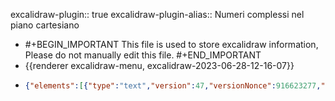 excalidraw-plugin:: true
excalidraw-plugin-alias:: Numeri complessi nel piano cartesiano

- #+BEGIN_IMPORTANT
  This file is used to store excalidraw information, Please do not manually edit this file.
  #+END_IMPORTANT
- {{renderer excalidraw-menu, excalidraw-2023-06-28-12-16-07}}
- ```json
  {"elements":[{"type":"text","version":47,"versionNonce":916623277,"isDeleted":true,"id":"-F3iFa2m4eEmWwFO6nMgj","fillStyle":"solid","strokeWidth":1,"strokeStyle":"solid","roughness":1,"opacity":100,"angle":0,"x":979.8615793154016,"y":304.4475360789243,"strokeColor":"#000000","backgroundColor":"#000000","width":184.43991088867188,"height":25,"seed":1686962391,"groupIds":[],"roundness":null,"boundElements":[],"updated":1688139391998,"link":null,"locked":false,"fontSize":20,"fontFamily":1,"text":"z = x + iy = (x, y)","textAlign":"left","verticalAlign":"top","containerId":null,"originalText":"z = x + iy = (x, y)","lineHeight":1.25,"baseline":17},{"type":"text","version":52,"versionNonce":1716604323,"isDeleted":true,"id":"gGSRtu2JKmrWZTaN4rGgc","fillStyle":"solid","strokeWidth":1,"strokeStyle":"solid","roughness":1,"opacity":100,"angle":0,"x":878.8881296083704,"y":415.5460163035337,"strokeColor":"#000000","backgroundColor":"#000000","width":11.239990234375,"height":25,"seed":1024442585,"groupIds":[],"roundness":null,"boundElements":[],"updated":1688139391998,"link":null,"locked":false,"fontSize":20,"fontFamily":1,"text":"x","textAlign":"left","verticalAlign":"top","containerId":null,"originalText":"x","lineHeight":1.25,"baseline":17},{"type":"text","version":41,"versionNonce":1550717453,"isDeleted":true,"id":"_TXnIAejvWL3Sn_fvSHbi","fillStyle":"solid","strokeWidth":1,"strokeStyle":"solid","roughness":1,"opacity":100,"angle":0,"x":929.7849801943079,"y":355.4944110789243,"strokeColor":"#000000","backgroundColor":"#000000","width":9.379989624023438,"height":25,"seed":416508887,"groupIds":[],"roundness":null,"boundElements":[],"updated":1688139391998,"link":null,"locked":false,"fontSize":20,"fontFamily":1,"text":"y","textAlign":"left","verticalAlign":"top","containerId":null,"originalText":"y","lineHeight":1.25,"baseline":17},{"type":"text","version":25,"versionNonce":1992139075,"isDeleted":true,"id":"NxsvTCh6XqE1bFLS3Y5pl","fillStyle":"hachure","strokeWidth":1,"strokeStyle":"solid","roughness":1,"opacity":100,"angle":0,"x":836,"y":655,"strokeColor":"#000000","backgroundColor":"transparent","width":10,"height":25,"seed":1100569923,"groupIds":[],"roundness":null,"boundElements":[],"updated":1688139391998,"link":null,"locked":false,"fontSize":20,"fontFamily":1,"text":"","textAlign":"left","verticalAlign":"top","containerId":null,"originalText":"","lineHeight":1.25,"baseline":17},{"type":"text","version":27,"versionNonce":375015533,"isDeleted":true,"id":"UcLA33zxNoDeHegGwfSor","fillStyle":"hachure","strokeWidth":1,"strokeStyle":"solid","roughness":1,"opacity":100,"angle":0,"x":873.9078369140625,"y":326.45941162109375,"strokeColor":"#000000","backgroundColor":"transparent","width":10,"height":25,"seed":654399149,"groupIds":[],"roundness":null,"boundElements":[],"updated":1688139391998,"link":null,"locked":false,"fontSize":20,"fontFamily":1,"text":"","textAlign":"left","verticalAlign":"top","containerId":null,"originalText":"","lineHeight":1.25,"baseline":17},{"type":"text","version":376,"versionNonce":885364909,"isDeleted":false,"id":"DhYxmvsVU5c98DwaqDBh3","fillStyle":"hachure","strokeWidth":1,"strokeStyle":"solid","roughness":1,"opacity":100,"angle":0,"x":799.1499777588268,"y":120.48077389994495,"strokeColor":"#862e9c","backgroundColor":"transparent","width":14.472000122070312,"height":45,"seed":351489901,"groupIds":[],"roundness":null,"boundElements":[],"updated":1688140881058,"link":null,"locked":false,"fontSize":36,"fontFamily":1,"text":"ρ","textAlign":"left","verticalAlign":"top","containerId":null,"originalText":"ρ","lineHeight":1.25,"baseline":32},{"type":"text","version":195,"versionNonce":103854797,"isDeleted":false,"id":"8xQIBrn1uDzfIcPyEBA8w","fillStyle":"hachure","strokeWidth":1,"strokeStyle":"solid","roughness":1,"opacity":100,"angle":0,"x":809.8296508789062,"y":239.59536743164062,"strokeColor":"#087f5b","backgroundColor":"transparent","width":27.035995483398438,"height":45,"seed":728314595,"groupIds":[],"roundness":null,"boundElements":[],"updated":1688139391998,"link":null,"locked":false,"fontSize":36,"fontFamily":1,"text":"Θ","textAlign":"left","verticalAlign":"top","containerId":null,"originalText":"Θ","lineHeight":1.25,"baseline":32},{"type":"rectangle","version":176,"versionNonce":948071555,"isDeleted":true,"id":"_QSTRsEs-WTneJDpA0y51","fillStyle":"hachure","strokeWidth":1,"strokeStyle":"solid","roughness":1,"opacity":100,"angle":0,"x":946.7749633789062,"y":257.0140686035156,"strokeColor":"#000000","backgroundColor":"transparent","width":150.1500244140625,"height":34.20001220703125,"seed":86860899,"groupIds":[],"roundness":{"type":3},"boundElements":[],"updated":1688139391998,"link":null,"locked":false},{"type":"text","version":164,"versionNonce":1485492525,"isDeleted":true,"id":"kNwzrqws95YFpvf1nioAa","fillStyle":"hachure","strokeWidth":1,"strokeStyle":"solid","roughness":1,"opacity":100,"angle":0,"x":981.8353271484375,"y":262.61407470703125,"strokeColor":"#000000","backgroundColor":"transparent","width":80.029296875,"height":23,"seed":2092430061,"groupIds":[],"roundness":null,"boundElements":[],"updated":1688139391998,"link":null,"locked":false,"fontSize":20,"fontFamily":2,"text":"z = x + iy","textAlign":"center","verticalAlign":"middle","containerId":"_QSTRsEs-WTneJDpA0y51","originalText":"z = x + iy","lineHeight":1.15,"baseline":18},{"type":"text","version":25,"versionNonce":1730667555,"isDeleted":true,"id":"8BKAbFKVSOj4k7gMiApmB","fillStyle":"hachure","strokeWidth":1,"strokeStyle":"solid","roughness":1,"opacity":100,"angle":0,"x":1020,"y":252,"strokeColor":"#000000","backgroundColor":"transparent","width":5.556640625,"height":23,"seed":1148343171,"groupIds":[],"roundness":null,"boundElements":[],"updated":1688139391998,"link":null,"locked":false,"fontSize":20,"fontFamily":2,"text":"","textAlign":"left","verticalAlign":"top","containerId":null,"originalText":"","lineHeight":1.15,"baseline":18},{"type":"arrow","version":156,"versionNonce":1792156557,"isDeleted":true,"id":"K-KGyx6tl8IPCrRENXwL-","fillStyle":"hachure","strokeWidth":1,"strokeStyle":"solid","roughness":1,"opacity":100,"angle":0,"x":1318.3063354492185,"y":238.5078125,"strokeColor":"#000000","backgroundColor":"transparent","width":92.48443603515625,"height":72.88595581054688,"seed":795244589,"groupIds":[],"roundness":{"type":2},"boundElements":[],"updated":1688139391998,"link":null,"locked":false,"startBinding":null,"endBinding":null,"lastCommittedPoint":null,"startArrowhead":null,"endArrowhead":"arrow","points":[[0,0],[-92.48443603515625,72.88595581054688]]},{"type":"arrow","version":278,"versionNonce":2105370563,"isDeleted":false,"id":"0Zl41iSLWt8TFPipgloDV","fillStyle":"hachure","strokeWidth":1,"strokeStyle":"solid","roughness":1,"opacity":100,"angle":0,"x":729.8219404838603,"y":351.6013862551258,"strokeColor":"#000000","backgroundColor":"transparent","width":0,"height":310.8290168703602,"seed":1958303001,"groupIds":[],"roundness":{"type":2},"boundElements":[],"updated":1688139391998,"link":null,"locked":false,"startBinding":null,"endBinding":null,"lastCommittedPoint":null,"startArrowhead":null,"endArrowhead":"arrow","points":[[0,0],[0,-310.8290168703602]]},{"type":"arrow","version":260,"versionNonce":826288621,"isDeleted":false,"id":"kIEbbZiXkBAZF0Iwi9y40","fillStyle":"hachure","strokeWidth":1,"strokeStyle":"solid","roughness":1,"opacity":100,"angle":0,"x":695.7529486382543,"y":287.0453089267662,"strokeColor":"#000000","backgroundColor":"transparent","width":401.82960316871635,"height":0,"seed":1688246007,"groupIds":[],"roundness":{"type":2},"boundElements":[],"updated":1688139391998,"link":null,"locked":false,"startBinding":null,"endBinding":null,"lastCommittedPoint":null,"startArrowhead":null,"endArrowhead":"arrow","points":[[0,0],[401.82960316871635,0]]},{"type":"line","version":287,"versionNonce":564229987,"isDeleted":false,"id":"8q_3pWnRXzXWQWI_PHxG_","fillStyle":"hachure","strokeWidth":2,"strokeStyle":"solid","roughness":1,"opacity":100,"angle":0,"x":730.6808226312287,"y":289.37380900771717,"strokeColor":"#862e9c","backgroundColor":"transparent","width":180.71516589625378,"height":117.74323240509737,"seed":1355371735,"groupIds":[],"roundness":{"type":2},"boundElements":[],"updated":1688139391998,"link":null,"locked":false,"startBinding":null,"endBinding":null,"lastCommittedPoint":null,"startArrowhead":null,"endArrowhead":null,"points":[[0,0],[180.71516589625378,-117.74323240509737]]},{"type":"line","version":239,"versionNonce":1558078541,"isDeleted":false,"id":"YlipquCCuGw9mVNYZzHEn","fillStyle":"hachure","strokeWidth":1,"strokeStyle":"solid","roughness":1,"opacity":100,"angle":0,"x":913.3872895554953,"y":168.66586752361832,"strokeColor":"#000000","backgroundColor":"transparent","width":0,"height":120.47251101893485,"seed":1444743385,"groupIds":[],"roundness":{"type":2},"boundElements":[],"updated":1688139391998,"link":null,"locked":false,"startBinding":null,"endBinding":null,"lastCommittedPoint":null,"startArrowhead":null,"endArrowhead":null,"points":[[0,0],[0,120.47251101893485]]},{"type":"line","version":338,"versionNonce":836932355,"isDeleted":false,"id":"rdHSkZ6My3xGuEtNdKrp-","fillStyle":"hachure","strokeWidth":2,"strokeStyle":"solid","roughness":1,"opacity":100,"angle":0,"x":789.9101692205518,"y":249.36173615765568,"strokeColor":"#087f5b","backgroundColor":"transparent","width":10.560742397350115,"height":36.67005416478038,"seed":1045267203,"groupIds":[],"roundness":{"type":2},"boundElements":[],"updated":1688139391998,"link":null,"locked":false,"startBinding":null,"endBinding":null,"lastCommittedPoint":null,"startArrowhead":null,"endArrowhead":null,"points":[[0,0],[10.560742397350115,17.026947145593244],[8.930648423413626,36.67005416478038]]},{"type":"line","version":291,"versionNonce":1099322029,"isDeleted":false,"id":"vGNly4CYDC_6-iTvwCMwY","fillStyle":"hachure","strokeWidth":4,"strokeStyle":"solid","roughness":1,"opacity":100,"angle":0,"x":730.1275425436872,"y":288.32108763749545,"strokeColor":"#c92a2a","backgroundColor":"transparent","width":183.9725891021578,"height":0,"seed":1718512291,"groupIds":[],"roundness":{"type":2},"boundElements":[],"updated":1688139391998,"link":null,"locked":false,"startBinding":null,"endBinding":null,"lastCommittedPoint":null,"startArrowhead":null,"endArrowhead":null,"points":[[0,0],[183.9725891021578,0]]},{"type":"line","version":281,"versionNonce":1052719779,"isDeleted":false,"id":"XwfWe8rhxUSWGCWZZbWxF","fillStyle":"hachure","strokeWidth":4,"strokeStyle":"solid","roughness":1,"opacity":100,"angle":0,"x":913.7693526706869,"y":287.7909134724533,"strokeColor":"#1864ab","backgroundColor":"transparent","width":0,"height":114.18046201601439,"seed":615396429,"groupIds":[],"roundness":{"type":2},"boundElements":[],"updated":1688139391998,"link":null,"locked":false,"startBinding":null,"endBinding":null,"lastCommittedPoint":null,"startArrowhead":null,"endArrowhead":null,"points":[[0,0],[0,-114.18046201601439]]},{"type":"ellipse","version":274,"versionNonce":2078373133,"isDeleted":false,"id":"vAzgFGu34fpTPQRjEXvEu","fillStyle":"solid","strokeWidth":1,"strokeStyle":"solid","roughness":1,"opacity":100,"angle":0,"x":905.4411385775,"y":158.51837542456894,"strokeColor":"#0b7285","backgroundColor":"#15aabf","width":21.071192311605664,"height":19.595237139956403,"seed":1160846551,"groupIds":[],"roundness":{"type":2},"boundElements":[],"updated":1688139391998,"link":null,"locked":false},{"type":"text","version":122,"versionNonce":1155919427,"isDeleted":false,"id":"VwzRuYiCNRNeaei7_HDV0","fillStyle":"hachure","strokeWidth":4,"strokeStyle":"solid","roughness":1,"opacity":100,"angle":0,"x":813.0502741850726,"y":290.4735107421875,"strokeColor":"#c92a2a","backgroundColor":"transparent","width":20.23199462890625,"height":45,"seed":819486179,"groupIds":[],"roundness":null,"boundElements":[],"updated":1688139391998,"link":null,"locked":false,"fontSize":36,"fontFamily":1,"text":"x","textAlign":"left","verticalAlign":"top","containerId":null,"originalText":"x","lineHeight":1.25,"baseline":32},{"type":"text","version":231,"versionNonce":704950317,"isDeleted":false,"id":"reeqEPRLcL4-cKVNfbYdS","fillStyle":"hachure","strokeWidth":4,"strokeStyle":"solid","roughness":1,"opacity":100,"angle":0,"x":956.3572886504046,"y":194.00942993164062,"strokeColor":"#1864ab","backgroundColor":"transparent","width":16.883987426757812,"height":45,"seed":819486179,"groupIds":[],"roundness":null,"boundElements":[],"updated":1688139451441,"link":null,"locked":false,"fontSize":36,"fontFamily":1,"text":"y","textAlign":"left","verticalAlign":"top","containerId":null,"originalText":"y","lineHeight":1.25,"baseline":32},{"type":"text","version":47,"versionNonce":657796579,"isDeleted":true,"id":"F3XfvohxQIDW3BbQlPjRR","fillStyle":"solid","strokeWidth":4,"strokeStyle":"solid","roughness":1,"opacity":100,"angle":0,"x":979.0929682768694,"y":283.6578369140625,"strokeColor":"#c92a2a","backgroundColor":"#fd7e14","width":182.303955078125,"height":45,"seed":1644121709,"groupIds":[],"roundness":null,"boundElements":[],"updated":1688139391998,"link":null,"locked":false,"fontSize":36,"fontFamily":1,"text":"z = x + iy","textAlign":"left","verticalAlign":"top","containerId":null,"originalText":"z = x + iy","lineHeight":1.25,"baseline":32},{"type":"rectangle","version":174,"versionNonce":1952929229,"isDeleted":true,"id":"rfHgN1l4428yUaBvZe1zf","fillStyle":"solid","strokeWidth":4,"strokeStyle":"solid","roughness":1,"opacity":100,"angle":0,"x":946.3742182768694,"y":85.19534301757812,"strokeColor":"#0b7285","backgroundColor":"transparent","width":31.0546875,"height":42.60467529296875,"seed":1719432419,"groupIds":[],"roundness":{"type":3},"boundElements":[],"updated":1688139391998,"link":null,"locked":false},{"type":"arrow","version":64,"versionNonce":737780835,"isDeleted":true,"id":"-I8hKx-9Hmt-r7eIB-fII","fillStyle":"solid","strokeWidth":4,"strokeStyle":"solid","roughness":1,"opacity":100,"angle":0,"x":954.9242060698382,"y":310.5703125,"strokeColor":"#0b7285","backgroundColor":"transparent","width":25.21875,"height":26.273406982421875,"seed":455080845,"groupIds":[],"roundness":{"type":2},"boundElements":[],"updated":1688139391998,"link":null,"locked":false,"startBinding":{"elementId":"vAzgFGu34fpTPQRjEXvEu","focus":-0.30747974719653737,"gap":3.032238273437641},"endBinding":{"elementId":"g5lBq3c5UHeRN3J_kbnDK","focus":0.2107150585134876,"gap":15.47821044921875},"lastCommittedPoint":null,"startArrowhead":null,"endArrowhead":"arrow","points":[[0,0],[25.21875,-26.273406982421875]]},{"type":"arrow","version":136,"versionNonce":1697351501,"isDeleted":true,"id":"19zQ55Icq6RaKq0Z4bzYF","fillStyle":"solid","strokeWidth":2,"strokeStyle":"solid","roughness":1,"opacity":100,"angle":0,"x":869.7664301909319,"y":321.8958740234375,"strokeColor":"#0b7285","backgroundColor":"transparent","width":55.92657470703125,"height":27.30938720703125,"seed":948953805,"groupIds":[],"roundness":{"type":2},"boundElements":[],"updated":1688139391998,"link":null,"locked":false,"startBinding":null,"endBinding":null,"lastCommittedPoint":null,"startArrowhead":null,"endArrowhead":"arrow","points":[[0,0],[55.92657470703125,27.30938720703125]]},{"type":"freedraw","version":24,"versionNonce":2058166275,"isDeleted":true,"id":"smM8QarA8wJGWUnYtfSRu","fillStyle":"solid","strokeWidth":2,"strokeStyle":"solid","roughness":1,"opacity":100,"angle":0,"x":801.2398798979632,"y":335.48956298828125,"strokeColor":"#0b7285","backgroundColor":"transparent","width":0.0001,"height":0.0001,"seed":1390434829,"groupIds":[],"roundness":null,"boundElements":[],"updated":1688139391998,"link":null,"locked":false,"points":[[0,0],[0.0001,0.0001]],"lastCommittedPoint":null,"simulatePressure":true,"pressures":[]},{"type":"text","version":164,"versionNonce":708253101,"isDeleted":false,"id":"Dv3tfDGqmBRA_sb5aI2gq","fillStyle":"solid","strokeWidth":2,"strokeStyle":"solid","roughness":1,"opacity":100,"angle":0,"x":785.6071284331194,"y":327.39422607421875,"strokeColor":"#c92a2a","backgroundColor":"transparent","width":75.1182861328125,"height":25,"seed":592319203,"groupIds":[],"roundness":null,"boundElements":[],"updated":1688139391998,"link":null,"locked":false,"fontSize":20,"fontFamily":1,"text":"ρ⋅cos(θ)","textAlign":"left","verticalAlign":"top","containerId":null,"originalText":"ρ⋅cos(θ)","lineHeight":1.25,"baseline":17},{"type":"text","version":293,"versionNonce":1778349347,"isDeleted":false,"id":"Ek5KN4ynzU21TaApXHfjg","fillStyle":"solid","strokeWidth":2,"strokeStyle":"solid","roughness":1,"opacity":100,"angle":0,"x":930.9401362456194,"y":240.19583129882812,"strokeColor":"#1864ab","backgroundColor":"transparent","width":67.71829223632812,"height":25,"seed":592319203,"groupIds":[],"roundness":null,"boundElements":[],"updated":1688139451441,"link":null,"locked":false,"fontSize":20,"fontFamily":1,"text":"ρ⋅sin(θ)","textAlign":"left","verticalAlign":"top","containerId":null,"originalText":"ρ⋅sin(θ)","lineHeight":1.25,"baseline":17},{"type":"text","version":8,"versionNonce":931256333,"isDeleted":true,"id":"iV_swmhNU0nvCBzS-X973","fillStyle":"hachure","strokeWidth":1,"strokeStyle":"solid","roughness":1,"opacity":100,"angle":0,"x":1090.649348205779,"y":447.36356654968114,"strokeColor":"#000000","backgroundColor":"transparent","width":10,"height":25,"seed":1541157709,"groupIds":[],"roundness":null,"boundElements":[],"updated":1688139391998,"link":null,"locked":false,"fontSize":20,"fontFamily":1,"text":"","textAlign":"left","verticalAlign":"top","containerId":null,"originalText":"","lineHeight":1.25,"baseline":17},{"type":"text","version":722,"versionNonce":1546730307,"isDeleted":false,"id":"1f13Z28ntWMToNKk3hUOM","fillStyle":"hachure","strokeWidth":1,"strokeStyle":"solid","roughness":1,"opacity":100,"angle":0,"x":771.9985387877682,"y":192.6728503840559,"strokeColor":"#862e9c","backgroundColor":"transparent","width":65.51230482200003,"height":20.235701290560552,"seed":351489901,"groupIds":["9c_ExtOXiEB3P8ThydHCI"],"roundness":null,"boundElements":[],"updated":1688139391998,"link":null,"locked":false,"fontSize":16.188561032448444,"fontFamily":1,"text":"√x² + y²","textAlign":"left","verticalAlign":"top","containerId":null,"originalText":"√x² + y²","lineHeight":1.25,"baseline":14},{"type":"line","version":213,"versionNonce":654659181,"isDeleted":false,"id":"ne1JqcfPu5y9-8V6dRTYL","fillStyle":"hachure","strokeWidth":1,"strokeStyle":"solid","roughness":1,"opacity":100,"angle":0,"x":783.268145599694,"y":189.95789521823204,"strokeColor":"#862e9c","backgroundColor":"transparent","width":52.56094960947334,"height":0.9713235426604273,"seed":275566957,"groupIds":["9c_ExtOXiEB3P8ThydHCI"],"roundness":{"type":2},"boundElements":[],"updated":1688139391998,"link":null,"locked":false,"startBinding":null,"endBinding":null,"lastCommittedPoint":null,"startArrowhead":null,"endArrowhead":null,"points":[[0,0],[52.56094960947334,-0.9713235426604273]]},{"type":"text","version":351,"versionNonce":1794996525,"isDeleted":false,"id":"Ox3Wb5qQj4AN4ApxTasUr","fillStyle":"hachure","strokeWidth":4,"strokeStyle":"solid","roughness":1,"opacity":100,"angle":0,"x":997.2870831240124,"y":111.60241295390034,"strokeColor":"#c92a2a","backgroundColor":"transparent","width":20.23199462890625,"height":45,"seed":819486179,"groupIds":["NKbRC__bKrfOv_udHlxUo","JTScUSxDxH0GuhV96fI3A"],"roundness":null,"boundElements":[],"updated":1688139457001,"link":null,"locked":false,"fontSize":36,"fontFamily":1,"text":"x","textAlign":"left","verticalAlign":"top","containerId":null,"originalText":"x","lineHeight":1.25,"baseline":32},{"type":"text","version":381,"versionNonce":1754512419,"isDeleted":false,"id":"TpwuL0fsrUFPmBl5kQEIz","fillStyle":"hachure","strokeWidth":4,"strokeStyle":"solid","roughness":1,"opacity":100,"angle":0,"x":1081.55145537743,"y":111.60241295390034,"strokeColor":"#1864ab","backgroundColor":"transparent","width":16.883987426757812,"height":45,"seed":819486179,"groupIds":["NKbRC__bKrfOv_udHlxUo","JTScUSxDxH0GuhV96fI3A"],"roundness":null,"boundElements":[],"updated":1688139457001,"link":null,"locked":false,"fontSize":36,"fontFamily":1,"text":"y","textAlign":"left","verticalAlign":"top","containerId":null,"originalText":"y","lineHeight":1.25,"baseline":32},{"type":"text","version":348,"versionNonce":1756351373,"isDeleted":false,"id":"q1pQDHIbld8bw4g4imH4z","fillStyle":"solid","strokeWidth":4,"strokeStyle":"solid","roughness":1,"opacity":100,"angle":0,"x":1062.4513378847546,"y":111.60241295390034,"strokeColor":"#000000","backgroundColor":"#fd7e14","width":7.8839874267578125,"height":45,"seed":678224589,"groupIds":["NKbRC__bKrfOv_udHlxUo","JTScUSxDxH0GuhV96fI3A"],"roundness":null,"boundElements":[],"updated":1688139457001,"link":null,"locked":false,"fontSize":36,"fontFamily":1,"text":"i","textAlign":"left","verticalAlign":"top","containerId":null,"originalText":"i","lineHeight":1.25,"baseline":32},{"type":"text","version":346,"versionNonce":330186691,"isDeleted":false,"id":"w1qBZpyQljACr4QSJdgyw","fillStyle":"solid","strokeWidth":4,"strokeStyle":"solid","roughness":1,"opacity":100,"angle":0,"x":1028.7352078188364,"y":111.60241295390034,"strokeColor":"#000000","backgroundColor":"#fd7e14","width":22.5,"height":45,"seed":1281737357,"groupIds":["NKbRC__bKrfOv_udHlxUo","JTScUSxDxH0GuhV96fI3A"],"roundness":null,"boundElements":[],"updated":1688139457001,"link":null,"locked":false,"fontSize":36,"fontFamily":1,"text":"+","textAlign":"left","verticalAlign":"top","containerId":null,"originalText":"+","lineHeight":1.25,"baseline":32},{"type":"text","version":361,"versionNonce":1965609453,"isDeleted":false,"id":"g5lBq3c5UHeRN3J_kbnDK","fillStyle":"solid","strokeWidth":4,"strokeStyle":"solid","roughness":1,"opacity":100,"angle":0,"x":932.0508373964734,"y":111.60241295390034,"strokeColor":"#0b7285","backgroundColor":"#fd7e14","width":20.591995239257812,"height":45,"seed":1212314093,"groupIds":["NKbRC__bKrfOv_udHlxUo","JTScUSxDxH0GuhV96fI3A"],"roundness":null,"boundElements":[],"updated":1688139457001,"link":null,"locked":false,"fontSize":36,"fontFamily":1,"text":"z","textAlign":"left","verticalAlign":"top","containerId":null,"originalText":"z","lineHeight":1.25,"baseline":32},{"type":"text","version":366,"versionNonce":1811369827,"isDeleted":false,"id":"4ZgbCkEwiZEkIgANw1BxQ","fillStyle":"solid","strokeWidth":4,"strokeStyle":"solid","roughness":1,"opacity":100,"angle":0,"x":964.3225311332664,"y":111.60241295390034,"strokeColor":"#000000","backgroundColor":"#fd7e14","width":22.211990356445312,"height":45,"seed":1212314093,"groupIds":["NKbRC__bKrfOv_udHlxUo","JTScUSxDxH0GuhV96fI3A"],"roundness":null,"boundElements":[],"updated":1688139457001,"link":null,"locked":false,"fontSize":36,"fontFamily":1,"text":"=","textAlign":"left","verticalAlign":"top","containerId":null,"originalText":"=","lineHeight":1.25,"baseline":32},{"type":"text","version":474,"versionNonce":1836190797,"isDeleted":false,"id":"dflHUCXYTAf9TVEb8iwl2","fillStyle":"hachure","strokeWidth":4,"strokeStyle":"solid","roughness":1,"opacity":100,"angle":0,"x":998.8453845380285,"y":141.97434750168017,"strokeColor":"#862e9c","backgroundColor":"transparent","width":14.472000122070312,"height":45,"seed":819486179,"groupIds":["R3Y5_TIg4QhYtEpQdaxYI","JTScUSxDxH0GuhV96fI3A"],"roundness":null,"boundElements":[],"updated":1688139457001,"link":null,"locked":false,"fontSize":36,"fontFamily":1,"text":"ρ","textAlign":"left","verticalAlign":"top","containerId":null,"originalText":"ρ","lineHeight":1.25,"baseline":32},{"type":"text","version":617,"versionNonce":1673358083,"isDeleted":false,"id":"hFUZjCWWdZTHTpTALPS6l","fillStyle":"hachure","strokeWidth":4,"strokeStyle":"solid","roughness":1,"opacity":100,"angle":0,"x":1055.7838322351915,"y":147.78294125168017,"strokeColor":"#087f5b","backgroundColor":"transparent","width":11.391805768013,"height":25.3828125,"seed":819486179,"groupIds":["s_Sm1WcVBo0qiXfoFrKgU","R3Y5_TIg4QhYtEpQdaxYI","JTScUSxDxH0GuhV96fI3A"],"roundness":null,"boundElements":[],"updated":1688139457001,"link":null,"locked":false,"fontSize":20.306250000000002,"fontFamily":1,"text":"θ","textAlign":"left","verticalAlign":"top","containerId":null,"originalText":"θ","lineHeight":1.25,"baseline":17},{"type":"text","version":555,"versionNonce":1365572269,"isDeleted":false,"id":"jf9dzFF3rNsYYnqfMfvbm","fillStyle":"solid","strokeWidth":4,"strokeStyle":"solid","roughness":1,"opacity":100,"angle":0,"x":1047.7097125409587,"y":147.78294125168017,"strokeColor":"#000000","backgroundColor":"#fd7e14","width":4.447061657905579,"height":25.3828125,"seed":678224589,"groupIds":["s_Sm1WcVBo0qiXfoFrKgU","R3Y5_TIg4QhYtEpQdaxYI","JTScUSxDxH0GuhV96fI3A"],"roundness":null,"boundElements":[],"updated":1688139457001,"link":null,"locked":false,"fontSize":20.306250000000002,"fontFamily":1,"text":"i","textAlign":"left","verticalAlign":"top","containerId":null,"originalText":"i","lineHeight":1.25,"baseline":17},{"type":"text","version":487,"versionNonce":528421539,"isDeleted":false,"id":"Qi-TwN6iNwXR7FlRnmJ0Z","fillStyle":"solid","strokeWidth":4,"strokeStyle":"solid","roughness":1,"opacity":100,"angle":0,"x":1019.9498202680093,"y":141.97434750168017,"strokeColor":"#000000","backgroundColor":"#fd7e14","width":19.691986083984375,"height":45,"seed":1281737357,"groupIds":["R3Y5_TIg4QhYtEpQdaxYI","JTScUSxDxH0GuhV96fI3A"],"roundness":null,"boundElements":[],"updated":1688139457001,"link":null,"locked":false,"fontSize":36,"fontFamily":1,"text":"e","textAlign":"left","verticalAlign":"top","containerId":null,"originalText":"e","lineHeight":1.25,"baseline":32},{"type":"text","version":466,"versionNonce":1772821773,"isDeleted":false,"id":"H4wbUvFe87UEyVSyH5NuU","fillStyle":"solid","strokeWidth":4,"strokeStyle":"solid","roughness":1,"opacity":100,"angle":0,"x":964.3225311332664,"y":141.97434750168017,"strokeColor":"#000000","backgroundColor":"#fd7e14","width":22.211990356445312,"height":45,"seed":1212314093,"groupIds":["R3Y5_TIg4QhYtEpQdaxYI","JTScUSxDxH0GuhV96fI3A"],"roundness":null,"boundElements":[],"updated":1688139457001,"link":null,"locked":false,"fontSize":36,"fontFamily":1,"text":"=","textAlign":"left","verticalAlign":"top","containerId":null,"originalText":"=","lineHeight":1.25,"baseline":32},{"type":"text","version":2,"versionNonce":1136040899,"isDeleted":true,"id":"6VfCNbQNeJzWZTVPys-Kk","fillStyle":"hachure","strokeWidth":1,"strokeStyle":"solid","roughness":1,"opacity":100,"angle":0,"x":888.649348205779,"y":24.501846318658124,"strokeColor":"#000000","backgroundColor":"transparent","width":10,"height":25,"seed":695703587,"groupIds":[],"roundness":null,"boundElements":[],"updated":1688139394124,"link":null,"locked":false,"fontSize":20,"fontFamily":1,"text":"","textAlign":"left","verticalAlign":"top","containerId":null,"originalText":"","lineHeight":1.25,"baseline":17},{"type":"text","version":803,"versionNonce":945429219,"isDeleted":false,"id":"s1KTRehfKZwbL3VtrSJoF","fillStyle":"hachure","strokeWidth":1,"strokeStyle":"solid","roughness":1,"opacity":100,"angle":0,"x":798.3620068299351,"y":165.90328288533334,"strokeColor":"#862e9c","backgroundColor":"transparent","width":14.691421508789062,"height":20.235701290560556,"seed":351489901,"groupIds":[],"roundness":null,"boundElements":[],"updated":1688140876378,"link":null,"locked":false,"fontSize":16.188561032448444,"fontFamily":1,"text":"|z|","textAlign":"left","verticalAlign":"top","containerId":null,"originalText":"|z|","lineHeight":1.25,"baseline":14},{"type":"line","version":241,"versionNonce":1792551939,"isDeleted":true,"id":"L-YlS1X6gYnvLyeatLIu_","fillStyle":"hachure","strokeWidth":1,"strokeStyle":"solid","roughness":1,"opacity":100,"angle":0,"x":804.6018895207671,"y":45.73050301247827,"strokeColor":"#862e9c","backgroundColor":"transparent","width":52.56094960947334,"height":0.9713235426604273,"seed":275566957,"groupIds":[],"roundness":{"type":2},"boundElements":[],"updated":1688140852940,"link":null,"locked":false,"startBinding":null,"endBinding":null,"lastCommittedPoint":null,"startArrowhead":null,"endArrowhead":null,"points":[[0,0],[52.56094960947334,-0.9713235426604273]]}],"files":{},"appState":{"gridSize":null,"viewBackgroundColor":"#ffffff00"}}
  ```